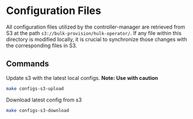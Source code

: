 # Configuration Files

All configuration files utilized by the controller-manager are retrieved from S3 at the path `s3://bulk-provision/hulk-operator/`. If any file within this directory is modified locally, it is crucial to synchronize those changes with the corresponding files in S3.

## Commands

Update s3 with the latest local configs. **Note: Use with caution**
```sh
make configs-s3-upload
```

Download latest config from s3
```sh
make configs-s3-download
```
